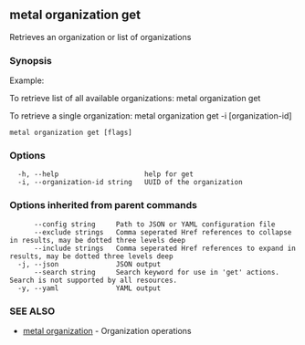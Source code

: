 ## metal organization get

Retrieves an organization or list of organizations

### Synopsis

Example:
	
To retrieve list of all available organizations:
metal organization get

To retrieve a single organization:
metal organization get -i [organization-id]

	

```
metal organization get [flags]
```

### Options

```
  -h, --help                     help for get
  -i, --organization-id string   UUID of the organization
```

### Options inherited from parent commands

```
      --config string     Path to JSON or YAML configuration file
      --exclude strings   Comma seperated Href references to collapse in results, may be dotted three levels deep
      --include strings   Comma seperated Href references to expand in results, may be dotted three levels deep
  -j, --json              JSON output
      --search string     Search keyword for use in 'get' actions. Search is not supported by all resources.
  -y, --yaml              YAML output
```

### SEE ALSO

* [metal organization](metal_organization.md)	 - Organization operations

